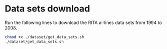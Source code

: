 # Data sets download

Run the following lines to download the RITA airlines data sets from 1994 to 2008.

```bash
chmod +x ./dataset/get_data_sets.sh
./dataset/get_data_sets.sh
```